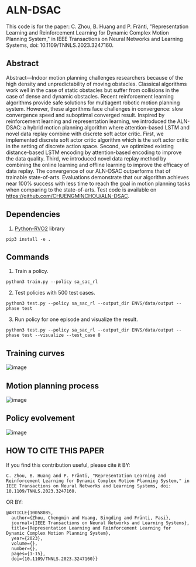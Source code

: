 # ALN-DSAC
This code is for the paper: C. Zhou, B. Huang and P. Fränti, "Representation Learning and Reinforcement Learning for Dynamic Complex Motion Planning System," in IEEE Transactions on Neural Networks and Learning Systems, doi: 10.1109/TNNLS.2023.3247160.

## Abstract
Abstract—Indoor motion planning challenges researchers because of the high density and unpredictability of moving obstacles. Classical algorithms work well in the case of static obstacles but suffer from collisions in the case of dense and dynamic obstacles. Recent reinforcement learning algorithms provide safe solutions for multiagent robotic motion planning system. However, these algorithms face challenges in convergence: slow convergence speed and suboptimal converged result. Inspired by reinforcement learning and representation learning, we introduced the ALN-DSAC: a hybrid motion planning algorithm where attention-based LSTM and novel data replay combine with discrete soft actor critic. First, we implemented discrete soft actor critic algorithm which is the soft actor critic in the setting of discrete action space. Second, we optimized existing distance-based LSTM encoding by attention-based encoding to improve the data quality. Third, we introduced novel data replay method by combining the online learning and offline learning to improve the efficacy of data replay. The convergence of our ALN-DSAC outperforms that of trainable state-of-arts. Evaluations demonstrate that our algorithm achieves near 100% success with less time to reach the goal in motion planning tasks when comparing to the state-of-arts. Test code is available on https://github.com/CHUENGMINCHOU/ALN-DSAC.

## Dependencies
1. [Python-RVO2](https://github.com/sybrenstuvel/Python-RVO2) library
```
pip3 install -e .
```

## Commands
1. Train a policy.
```
python3 train.py --policy sa_sac_rl

```
2. Test policies with 500 test cases.
```
python3 test.py --policy sa_sac_rl --output_dir ENVS/data/output --phase test
```
3. Run policy for one episode and visualize the result.
```
python3 test.py --policy sa_sac_rl --output_dir ENVS/data/output --phase test --visualize --test_case 0
```

## Training curves
![image](https://user-images.githubusercontent.com/22268151/222767985-98e9c99d-70b9-4206-94aa-2374504aa89d.png)

## Motion planning process
![image](https://user-images.githubusercontent.com/22268151/222768330-ad40e4eb-9142-4fd5-a5b6-9b945d18638b.png)

## Policy evolvement
![image](https://user-images.githubusercontent.com/22268151/222768603-991fe309-eb8a-4952-87e8-cf16ebf77e39.png)

## HOW TO CITE THIS PAPER
If you find this contribution useful, please cite it BY: 
```
C. Zhou, B. Huang and P. Fränti, "Representation Learning and Reinforcement Learning for Dynamic Complex Motion Planning System," in IEEE Transactions on Neural Networks and Learning Systems, doi: 10.1109/TNNLS.2023.3247160.
```

OR BY:
```
@ARTICLE{10058085,
  author={Zhou, Chengmin and Huang, Bingding and Fränti, Pasi},
  journal={IEEE Transactions on Neural Networks and Learning Systems}, 
  title={Representation Learning and Reinforcement Learning for Dynamic Complex Motion Planning System}, 
  year={2023},
  volume={},
  number={},
  pages={1-15},
  doi={10.1109/TNNLS.2023.3247160}}
```

  
  
